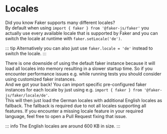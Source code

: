 # Locales

Did you know Faker supports many different locales?  
By default when using `import { faker } from '@faker-js/faker'` you actually use every available locale that is supported by Faker and you can switch the locale at runtime with `faker.setLocale('de')`.

::: tip
Alternatively you can also just use `faker.locale = 'de'` instead to switch the locale.
:::

There is one downside of using the default faker instance because it will load all locales into memory resulting in a slower startup time. So if you encounter performance issues e.g. while running tests you should consider using customized faker instances.  
And we got your back! You can import specific pre-configured faker instances for each locale by just using e.g. `import { faker } from '@faker-js/faker/locale/de'`.  
This will then just load the German locales with additional English locales as fallback. The fallback is required due to not all locales supporting all features. If you encounter a missing locale feature in your required language, feel free to open a Pull Request fixing that issue.

::: info
The English locales are around 600 KB in size.
:::
